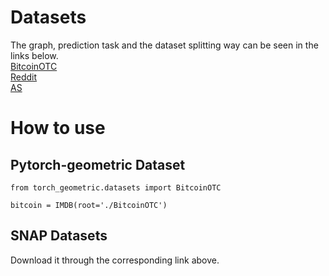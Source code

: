 # Datasets
The graph, prediction task and the dataset splitting way can be seen in the links below.  
[BitcoinOTC](https://pytorch-geometric.readthedocs.io/en/latest/modules/datasets.html#torch_geometric.datasets.BitcoinOTC)   
[Reddit](http://snap.stanford.edu/data/soc-RedditHyperlinks.html)     
[AS](http://snap.stanford.edu/data/as-733.html)

# How to use

## Pytorch-geometric Dataset

```
from torch_geometric.datasets import BitcoinOTC

bitcoin = IMDB(root='./BitcoinOTC') 

```

## SNAP Datasets
Download it through the corresponding link above.
